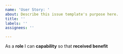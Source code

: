 ```yaml
---
name: 'User Story: '
about: Describe this issue template's purpose here.
title: ''
labels: ''
assignees: ''

---
```


As a **role** I can **capability** so that **received benefit**
